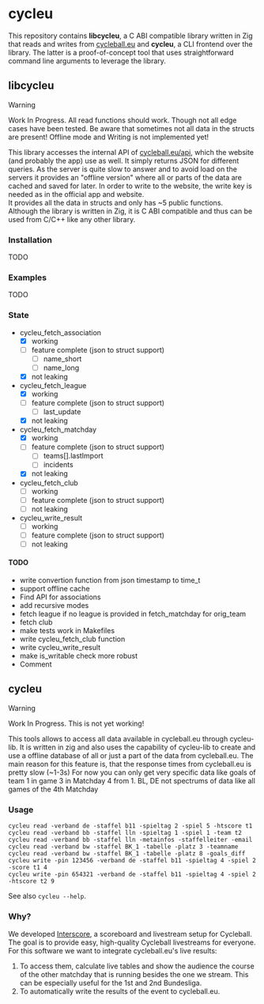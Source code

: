 # cycleu
This repository contains **libcycleu**, a C ABI compatible library written in Zig that reads and writes from [cycleball.eu](https://cycleball.eu) and **cycleu**, a CLI frontend over the library. The latter is a proof-of-concept tool that uses straightforward command line arguments to leverage the library.

## libcycleu
> [!WARNING]
> Work In Progress. All read functions should work. Though not all edge cases have been tested. Be aware that sometimes not all data in the structs are present! Offline mode and Writing is not implemented yet!

This library accesses the internal API of [cycleball.eu/api](https://cycleball.eu/api), which the website (and probably the app) use as well. It simply returns JSON for different queries. As the server is quite slow to answer and to avoid load on the servers it provides an "offline version" where all or parts of the data are cached and saved for later. In order to write to the website, the write key is needed as in the official app and website.<br>
It provides all the data in structs and only has ~5 public functions.<br>
Although the library is written in Zig, it is C ABI compatible and thus can be used from C/C++ like any other library.

### Installation
TODO

### Examples
TODO

### State
- cycleu_fetch_association
    - [x] working 
    - [ ] feature complete (json to struct support)
        - [ ] name_short
        - [ ] name_long
    - [x] not leaking
- cycleu_fetch_league
    - [x] working
    - [ ] feature complete (json to struct support)
        - [ ] last_update
    - [x] not leaking
- cycleu_fetch_matchday
    - [x] working
    - [ ] feature complete (json to struct support)
        - [ ] teams[].lastImport
        - [ ] incidents
    - [x] not leaking
- cycleu_fetch_club
    - [ ] working
    - [ ] feature complete (json to struct support)
    - [ ] not leaking
- cycleu_write_result
    - [ ] working
    - [ ] feature complete (json to struct support)
    - [ ] not leaking
#### TODO
- write convertion function from json timestamp to time_t
- support offline cache
- Find API for associations
- add recursive modes
- fetch league if no league is provided in fetch_matchday for orig_team
- fetch club 
- make tests work in Makefiles
- write cycleu_fetch_club function
- write cycleu_write_result
- make is_writable check more robust
- Comment

## cycleu
> [!WARNING]
> Work In Progress. This is not yet working!

This tools allows to access all data available in cycleball.eu through cycleu-lib. It is written in zig and also uses the capability of cycleu-lib to create and use a offline database of all or just a part of the data from cycleball.eu. The main reason for this feature is, that the response times from cycleball.eu is pretty slow (~1-3s)
For now you can only get very specific data like goals of team 1 in game 3 in Matchday 4 from 1. BL, DE not spectrums of data like all games of the 4th Matchday

### Usage
```
cycleu read -verband de -staffel b11 -spieltag 2 -spiel 5 -htscore t1
cycleu read -verband bb -staffel lln -spieltag 1 -spiel 1 -team t2
cycleu read -verband bb -staffel lln -metainfos -staffelleiter -email
cycleu read -verband bw -staffel BK_1 -tabelle -platz 3 -teamname
cycleu read -verband bw -staffel BK_1 -tabelle -platz 8 -goals_diff
cycleu write -pin 123456 -verband de -staffel b11 -spieltag 4 -spiel 2 -score t1 4
cycleu write -pin 654321 -verband de -staffel b11 -spieltag 4 -spiel 2 -htscore t2 9
```

See also `cycleu --help`.

### Why?
We developed [Interscore](https://github.com/mminl-de/interscore), a scoreboard and livestream setup for Cycleball. The goal is to provide easy, high-quality Cycleball livestreams for everyone. For this software we want to integrate cycleball.eu's live results:

1. To access them, calculate live tables and show the audience the course of the other matchday that is running besides the one we stream. This can be especially useful for the 1st and 2nd Bundesliga.
2. To automatically write the results of the event to cycleball.eu.

